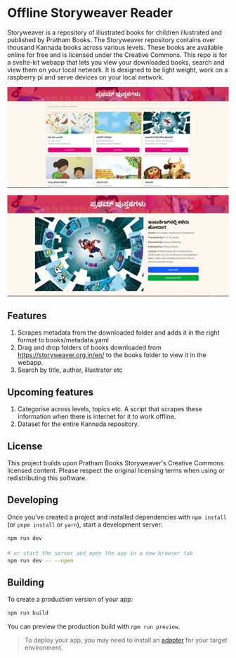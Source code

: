 # Offline Storyweaver Reader

Storyweaver is a repository of illustrated books for children illustrated and published by Pratham Books. The Storyweaver repository contains over thousand Kannada books across various levels. These books are available online for free and is licensed under the Creative Commons. This repo is for a svelte-kit webapp that lets you view your downloaded books, search and view them on your local network. It is designed to be light weight, work on a raspberry pi and serve devices on your local network.

![](static/screenshot1.png)

![](static/screenshot2.png)

## Features 

1.  Scrapes metadata from the downloaded folder and adds it in the right format to books/metadata.yaml
2.  Drag and drop folders of books downloaded from <https://storyweaver.org.in/en/> to the books folder to view it in the webapp.
3.  Search by title, author, illustrator etc

## Upcoming features

1.  Categorise across levels, topics etc. A script that scrapes these information when there is internet for it to work offline.
2.  Dataset for the entire Kannada repository.

## License

This project builds upon Pratham Books Storyweaver's Creative Commons licensed content. Please respect the original licensing terms when using or redistributing this software.

## Developing

Once you've created a project and installed dependencies with `npm install` (or `pnpm install` or `yarn`), start a development server:

``` bash
npm run dev

# or start the server and open the app in a new browser tab
npm run dev -- --open
```

## Building

To create a production version of your app:

``` bash
npm run build
```

You can preview the production build with `npm run preview`.

> To deploy your app, you may need to install an [adapter](https://svelte.dev/docs/kit/adapters) for your target environment.